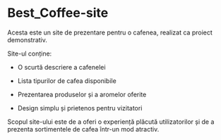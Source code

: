 # Best\_Coffee-site

Acesta este un site de prezentare pentru o cafenea, realizat ca proiect demonstrativ.

Site-ul conține:



* O scurtă descriere a cafenelei



* Lista tipurilor de cafea disponibile



* Prezentarea produselor și a aromelor oferite



* Design simplu și prietenos pentru vizitatori



Scopul site-ului este de a oferi o experiență plăcută utilizatorilor și de a prezenta sortimentele de cafea într-un mod atractiv.

